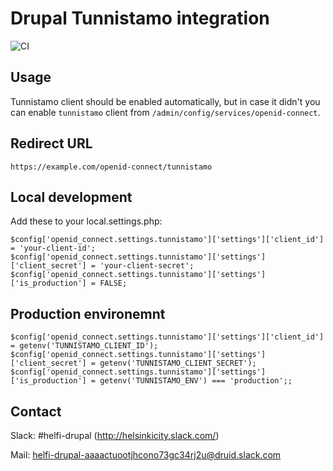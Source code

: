 # Drupal Tunnistamo integration

![CI](https://github.com/City-of-Helsinki/drupal-module-helfi-tunnistamo/workflows/CI/badge.svg)

## Usage

Tunnistamo client should be enabled automatically, but in case it didn't you can
enable `tunnistamo` client from `/admin/config/services/openid-connect`.

## Redirect URL

`https://example.com/openid-connect/tunnistamo`

## Local development

Add these to your local.settings.php:

```
$config['openid_connect.settings.tunnistamo']['settings']['client_id'] = 'your-client-id';
$config['openid_connect.settings.tunnistamo']['settings']['client_secret'] = 'your-client-secret';
$config['openid_connect.settings.tunnistamo']['settings']['is_production'] = FALSE;
```

## Production environemnt

```
$config['openid_connect.settings.tunnistamo']['settings']['client_id'] = getenv('TUNNISTAMO_CLIENT_ID');
$config['openid_connect.settings.tunnistamo']['settings']['client_secret'] = getenv('TUNNISTAMO_CLIENT_SECRET');
$config['openid_connect.settings.tunnistamo']['settings']['is_production'] = getenv('TUNNISTAMO_ENV') === 'production';;
```

## Contact

Slack: #helfi-drupal (http://helsinkicity.slack.com/)

Mail: helfi-drupal-aaaactuootjhcono73gc34rj2u@druid.slack.com
